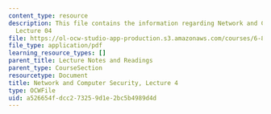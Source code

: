 ```yaml
---
content_type: resource
description: This file contains the information regarding Network and Computer Security,
  Lecture 04
file: https://ol-ocw-studio-app-production.s3.amazonaws.com/courses/6-857-network-and-computer-security-spring-2014/a526654fdcc273259d1e2bc5b4989d4d_MIT6_857S14_Lec04.pdf
file_type: application/pdf
learning_resource_types: []
parent_title: Lecture Notes and Readings
parent_type: CourseSection
resourcetype: Document
title: Network and Computer Security, Lecture 4
type: OCWFile
uid: a526654f-dcc2-7325-9d1e-2bc5b4989d4d
---
```

